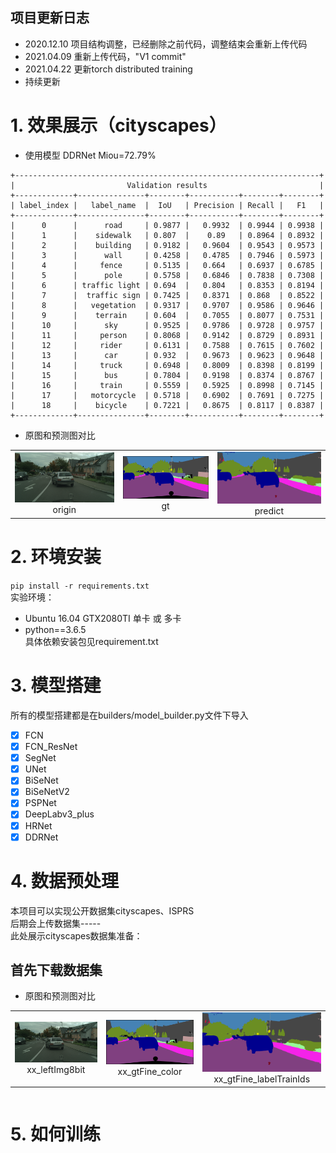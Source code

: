 ## 项目更新日志

- 2020.12.10 项目结构调整，已经删除之前代码，调整结束会重新上传代码
- 2021.04.09 重新上传代码，"V1 commit"
- 2021.04.22 更新torch distributed training
- 持续更新

# 1. 效果展示（cityscapes）
- 使用模型 DDRNet Miou=72.79%
```
+--------------------------------------------------------------------+
|                         Validation results                         |
+-------------+---------------+--------+-----------+--------+--------+
| label_index |   label_name  |  IoU   | Precision | Recall |   F1   |
+-------------+---------------+--------+-----------+--------+--------+
|      0      |      road     | 0.9877 |   0.9932  | 0.9944 | 0.9938 |
|      1      |    sidewalk   | 0.807  |    0.89   | 0.8964 | 0.8932 |
|      2      |    building   | 0.9182 |   0.9604  | 0.9543 | 0.9573 |
|      3      |      wall     | 0.4258 |   0.4785  | 0.7946 | 0.5973 |
|      4      |     fence     | 0.5135 |   0.664   | 0.6937 | 0.6785 |
|      5      |      pole     | 0.5758 |   0.6846  | 0.7838 | 0.7308 |
|      6      | traffic light | 0.694  |   0.804   | 0.8353 | 0.8194 |
|      7      |  traffic sign | 0.7425 |   0.8371  | 0.868  | 0.8522 |
|      8      |   vegetation  | 0.9317 |   0.9707  | 0.9586 | 0.9646 |
|      9      |    terrain    | 0.604  |   0.7055  | 0.8077 | 0.7531 |
|      10     |      sky      | 0.9525 |   0.9786  | 0.9728 | 0.9757 |
|      11     |     person    | 0.8068 |   0.9142  | 0.8729 | 0.8931 |
|      12     |     rider     | 0.6131 |   0.7588  | 0.7615 | 0.7602 |
|      13     |      car      | 0.932  |   0.9673  | 0.9623 | 0.9648 |
|      14     |     truck     | 0.6948 |   0.8009  | 0.8398 | 0.8199 |
|      15     |      bus      | 0.7804 |   0.9198  | 0.8374 | 0.8767 |
|      16     |     train     | 0.5559 |   0.5925  | 0.8998 | 0.7145 |
|      17     |   motorcycle  | 0.5718 |   0.6902  | 0.7691 | 0.7275 |
|      18     |    bicycle    | 0.7221 |   0.8675  | 0.8117 | 0.8387 |
+-------------+---------------+--------+-----------+--------+--------+
```
- 原图和预测图对比

<table>
    <tr>
        <td ><center><img src="https://github.com/Deeachain/Segmentation-Pytorch/blob/master/example/lindau_000000_000019_leftImg8bit.png"><div align = "center">origin</div></td>
        <td ><center><img src="https://github.com/Deeachain/Segmentation-Pytorch/blob/master/example/lindau_000000_000019_leftImg8bit_gt.png"><div align = "center">gt</div></center></td>
        <td ><center><img src="https://github.com/Deeachain/Segmentation-Pytorch/blob/master/example/lindau_000000_000019_leftImg8bit_color.png"><div align = "center">predict</div></center></td>
    </tr>
</table>


# 2. 环境安装
```pip install -r requirements.txt```<br>
实验环境： 
- Ubuntu 16.04 GTX2080TI 单卡 或 多卡
- python==3.6.5<br>
具体依赖安装包见requirement.txt<br>
# 3. 模型搭建
所有的模型搭建都是在builders/model_builder.py文件下导入<br>
- [x] FCN
- [x] FCN_ResNet
- [x] SegNet
- [x] UNet
- [x] BiSeNet
- [x] BiSeNetV2
- [x] PSPNet
- [x] DeepLabv3_plus
- [x] HRNet
- [x] DDRNet

# 4. 数据预处理
本项目可以实现公开数据集cityscapes、ISPRS<br>
后期会上传数据集-----<br>
此处展示cityscapes数据集准备：
## 首先下载数据集
- 原图和预测图对比

<table>
    <tr>
        <td ><center><img src="https://github.com/Deeachain/Segmentation-Pytorch/blob/master/example/lindau_000000_000019_leftImg8bit.png"><div align = "center">xx_leftImg8bit</div></td>
        <td ><center><img src="https://github.com/Deeachain/Segmentation-Pytorch/blob/master/example/lindau_000000_000019_leftImg8bit_gt.png"><div align = "center">xx_gtFine_color</div></center></td>
        <td ><center><img src="https://github.com/Deeachain/Segmentation-Pytorch/blob/master/example/lindau_000000_000019_leftImg8bit_color.png"><div align = "center">xx_gtFine_labelTrainIds</div></center></td>
    </tr>
</table>

```

```
# 5. 如何训练
